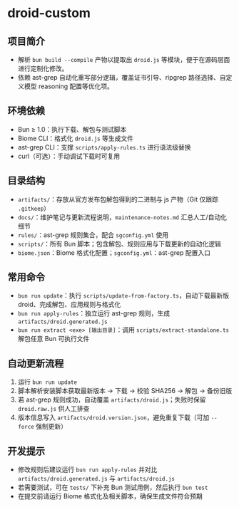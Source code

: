 # droid-custom

## 项目简介
- 解析 `bun build --compile` 产物以提取出 `droid.js` 等模块，便于在源码层面进行定制化修改。
- 依赖 ast-grep 自动化重写部分逻辑，覆盖证书引导、ripgrep 路径选择、自定义模型 reasoning 配置等优化项。

## 环境依赖
- Bun ≥ 1.0：执行下载、解包与测试脚本
- Biome CLI：格式化 `droid.js` 等生成文件
- ast-grep CLI：支撑 `scripts/apply-rules.ts` 进行语法级替换
- curl（可选）：手动调试下载时可复用

## 目录结构
- `artifacts/`：存放从官方发布包解包得到的二进制与 js 产物（Git 仅跟踪 `.gitkeep`）
- `docs/`：维护笔记与更新流程说明，`maintenance-notes.md` 汇总人工/自动化细节
- `rules/`：ast-grep 规则集合，配合 `sgconfig.yml` 使用
- `scripts/`：所有 Bun 脚本；包含解包、规则应用与下载更新的自动化逻辑
- `biome.json`：Biome 格式化配置；`sgconfig.yml`：ast-grep 配置入口

## 常用命令
- `bun run update`：执行 `scripts/update-from-factory.ts`，自动下载最新版 droid、完成解包、应用规则与格式化
- `bun run apply-rules`：独立运行 ast-grep 规则，生成 `artifacts/droid.generated.js`
- `bun run extract <exe> [输出目录]`：调用 `scripts/extract-standalone.ts` 解包任意 Bun 可执行文件

## 自动更新流程
1. 运行 `bun run update`
2. 脚本解析安装脚本获取最新版本 → 下载 → 校验 SHA256 → 解包 → 备份旧版
3. 若 ast-grep 规则成功，自动覆盖 `artifacts/droid.js`；失败时保留 `droid.raw.js` 供人工排查
4. 版本信息写入 `artifacts/droid.version.json`，避免重复下载（可加 `--force` 强制更新）

## 开发提示
- 修改规则后建议运行 `bun run apply-rules` 并对比 `artifacts/droid.generated.js` 与 `artifacts/droid.js`
- 若需要测试，可在 `tests/` 下补充 Bun 测试用例，然后执行 `bun test`
- 在提交前请运行 Biome 格式化及相关脚本，确保生成文件符合预期
